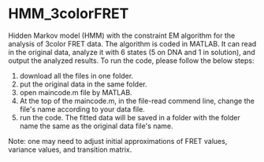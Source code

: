 # HMM_3colorFRET
Hidden Markov model (HMM) with the constraint EM algorithm for the analysis of 3color FRET data. 
The algorithm is coded in MATLAB. It can read in the original data, analyze it with 6 states (5 on DNA and 1 in solution), and output the analyzed results.
To run the code, please follow the below steps:

1. download all the files in one folder.
2. put the original data in the same folder.
3. open maincode.m file by MATLAB.
4. At the top of the maincode.m, in the file-read commend line, change the file's name according to your data file.
5. run the code. The fitted data will be saved in a folder with the folder name the same as the original data file's name.

Note: one may need to adjust initial approximations of FRET values, variance values, and transition matrix. 
